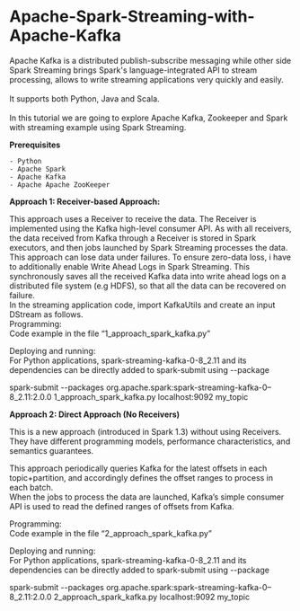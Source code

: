# Apache-Spark-Streaming-with-Apache-Kafka
Apache Kafka is a distributed publish-subscribe messaging while other side Spark Streaming brings Spark's language-integrated API to stream processing, allows to write streaming applications very quickly and easily.<br />
<br />
It supports both Python, Java and Scala.<br />
<br />
In this tutorial we are going to explore Apache Kafka, Zookeeper and Spark with streaming example using Spark Streaming.<br />

__Prerequisites__

	- Python
	- Apache Spark
	- Apache Kafka
	- Apache Apache ZooKeeper

__Approach 1: Receiver-based Approach:__

This approach uses a Receiver to receive the data. The Receiver is implemented using the Kafka high-level consumer API. As with all receivers, the data received from Kafka through a Receiver is stored in Spark executors, and then jobs launched by Spark Streaming processes the data.
This approach can lose data under failures. To ensure zero-data loss, i have to additionally enable Write Ahead Logs in Spark Streaming. This synchronously saves all the received Kafka data into write ahead logs on a distributed file system (e.g HDFS), so that all the data can be recovered on failure.<br />
In the streaming application code, import KafkaUtils and create an input DStream as follows.<br />
Programming:<br />
Code example in the file “1_approach_spark_kafka.py”<br />

Deploying and running:<br />
For Python applications, spark-streaming-kafka-0-8_2.11 and its dependencies can be directly added to spark-submit using --package<br />

spark-submit --packages org.apache.spark:spark-streaming-kafka-0–8_2.11:2.0.0 1_approach_spark_kafka.py localhost:9092 my_topic <br />

__Approach 2: Direct Approach (No Receivers)__

This is a new approach (introduced in Spark 1.3) without using Receivers. They have different programming models, performance characteristics, and semantics guarantees.<br />

This approach periodically queries Kafka for the latest offsets in each topic+partition, and accordingly defines the offset ranges to process in each batch.<br />
When the jobs to process the data are launched, Kafka’s simple consumer API is used to read the defined ranges of offsets from Kafka.<br />

Programming:<br />
Code example in the file “2_approach_spark_kafka.py”<br />

Deploying and running:<br />
For Python applications, spark-streaming-kafka-0-8_2.11 and its dependencies can be directly added to spark-submit using --package<br />

spark-submit --packages org.apache.spark:spark-streaming-kafka-0–8_2.11:2.0.0 2_approach_spark_kafka.py localhost:9092 my_topic
